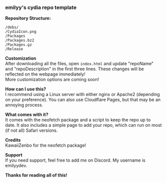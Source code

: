 ### emilyy's cydia repo template

**Repository Structure:**
```
/debs/
/CydiaIcon.png
/Packages
/Packages.bz2
/Packages.gz
/Release
```

**Customization**<br>
After downloading all the files, open `index.html` and update "repoName" and "repoDescription" in the first three lines. These changes will be reflected on the webpage immediately!<br>
More customization options are coming soon!<br>

**How can I use this?**<br>
I recommend using a Linux server with either nginx or Apache2 (depending on your preference). You can also use Cloudflare Pages, but that may be an annoying process.

**What comes with it?**<br>
It comes with the neofetch package and a script to keep the repo up to date. It also includes a simple page to add your repo, which can run on most (if not all) Safari versions.

**Credits**<br>
KawaiiZenbo for the neofetch package!

**Support**<br>
If you need support, feel free to add me on Discord. My username is emilyydev.

**Thanks for reading all of this!**

